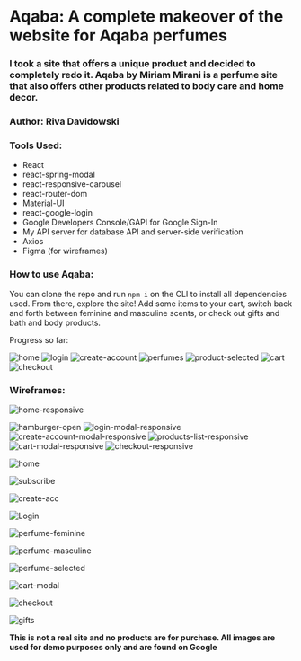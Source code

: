 # Aqaba: A complete makeover of the website for Aqaba perfumes

### I took a site that offers a unique product and decided to completely redo it. Aqaba by Miriam Mirani is a perfume site that also offers other products related to body care and home decor. 

### Author: Riva Davidowski

### Tools Used:

- React
- react-spring-modal
- react-responsive-carousel
- react-router-dom
- Material-UI
- react-google-login
- Google Developers Console/GAPI for Google Sign-In
- My API server for database API and server-side verification
- Axios
- Figma (for wireframes)

### How to use Aqaba: 
  You can clone the repo and run `npm i` on the CLI to install all dependencies used. From there, explore the site! Add some items to your cart, switch back and forth between feminine and masculine scents, or check out gifts and bath and body products.

Progress so far: 

![home](./screenshots/home.png)
![login](./screenshots/loginModal.png)
![create-account](/screenshots/createAccountModal.png)
![perfumes](./screenshots/perfumes.png)
![product-selected](./screenshots/productSelected.png)
![cart](./screenshots/cartModal.png)
![checkout](./screenshots/checkout.png)

### Wireframes:


![home-responsive](./design/design-mobile/home-reponsive.png)

![hamburger-open](./design/design-mobile/hamburger-open.png)
![login-modal-responsive](./design/design-mobile/login-modal-responsive.png)
![create-account-modal-responsive](./design/design-mobile/create-account-modal-responsive.png)
![products-list-responsive](./design/design-mobile/products-list-responsive.png)
![cart-modal-responsive](./design/design-mobile/cart-modal-responsive.png)
![checkout-responsive](./design/checkout.png)


![home](./design/home.png)

![subscribe](./design/subscribe-modal.png)

![create-acc](./design/create-account-modal.png)

![Login](./design/login-modal.png)

![perfume-feminine](./design/perfumes-feminine.png)

![perfume-masculine](./design/perfume-masculine.png)

![perfume-selected](./design/perfume-selected.png)

![cart-modal](./design/cart-modal.png)

![checkout](./design/checkout.png)

![gifts](./design/gifts.png)

**This is not a real site and no products are for purchase. All images are used for 
demo purposes only and are found on Google**

